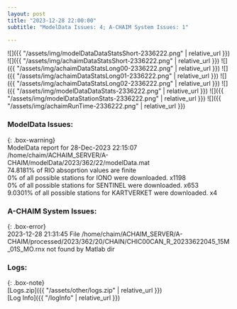 ```yaml
---
layout: post
title: "2023-12-28 22:00:00"
subtitle: "ModelData Issues: 4; A-CHAIM System Issues: 1"

---
```


![]({{ "/assets/img/modelDataDataStatsShort-2336222.png" | relative_url }})
![]({{ "/assets/img/achaimDataStatsShort-2336222.png" | relative_url }})
![]({{ "/assets/img/achaimDataStatsLong00-2336222.png" | relative_url }})
![]({{ "/assets/img/achaimDataStatsLong01-2336222.png" | relative_url }})
![]({{ "/assets/img/achaimDataStatsLong02-2336222.png" | relative_url }})
![]({{ "/assets/img/modelDataDataStats-2336222.png" | relative_url }})
![]({{ "/assets/img/modelDataStationStats-2336222.png" | relative_url }})
![]({{ "/assets/img/achaimRunTime-2336222.png" | relative_url }})


### ModelData Issues:  
  
{: .box-warning}  
 ModelData report for 28-Dec-2023 22:15:07   
 /home/chaim/ACHAIM_SERVER/A-CHAIM/modelData/2023/362/22/modelData.mat   
 74.8181% of RIO absoprtion values are finite   
 0% of all possible stations for IONO were downloaded. x1198   
 0% of all possible stations for SENTINEL were downloaded. x653   
 9.0301% of all possible stations for KARTVERKET were downloaded. x4   
  
### A-CHAIM System Issues:  
  
{: .box-error}  
2023-12-28 21:31:45 File /home/chaim/ACHAIM_SERVER/A-CHAIM/processed/2023/362/20/CHAIN/CHIC00CAN_R_20233622045_15M_01S_MO.rnx not found by Matlab dir  

### Logs:  
  
{: .box-note}  
[Logs.zip]({{ "/assets/other/logs.zip" | relative_url }})  
[Log Info]({{ "/logInfo" | relative_url }})  
